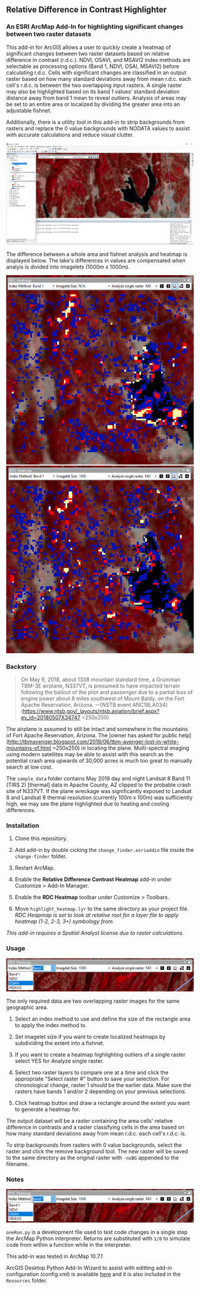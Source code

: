 ## Relative Difference in Contrast Highlighter

### An ESRI ArcMap Add-In for highlighting significant changes between two raster datasets

This add-in for ArcGIS allows a user to quickly create a heatmap of significant changes between two raster datasets based on relative difference in contrast (r.d.c.). NDVI, OSAVI, and MSAVI2 index methods are selectable as processing options (Band 1, NDVI, OSAI, MSAVI2) before calculating r.d.c. Cells with significant changes are classified in an output raster based on how many standard deviations away from mean r.d.c. each cell's r.d.c. is between the two overlapping input rasters. A single raster may also be highlighted based on its band 1 values' standard deviation distance away from band 1 mean to reveal outliers. Analysis of areas may be set to an entire area or localized by dividing the greater area into an adjustable fishnet.

Additionally, there is a utility tool in this add-in to strip backgrounds from rasters and replace the 0 value backgrounds with NODATA values to assist with accurate calculations and reduce visual clutter.

![rdc-heatmap-demo-screenshot](https://raw.githubusercontent.com/ansonl/rdc-heatmap-arcmap-add-in/master/images/demo_screenshot.PNG)

The difference between a whole area and fishnet analysis and heatmap is displayed below. The lake's differences in values are compensated when analyis is divided into imagelets (1000m x 1000m). 

![Whole area analysis](https://raw.githubusercontent.com/ansonl/rdc-heatmap-arcmap-add-in/master/images/no_imagelets_demo.PNG)
![Imagelet (1000m x 1000m) analysis](https://raw.githubusercontent.com/ansonl/rdc-heatmap-arcmap-add-in/master/images/imagelet_size_1000_demo.PNG)

### Backstory

> On May 6, 2018, about 1338 mountain standard time, a Grumman TBM-3E airplane, N337VT, is presumed to have impacted terrain following the bailout of the pilot and passenger due to a partial loss of engine power about 8 miles southwest of Mount Baldy, on the Fort Apache Reservation, Arizona. 
--[NSTB event ANC18LA034](https://www.ntsb.gov/_layouts/ntsb.aviation/brief.aspx?ev_id=20180507X34747 =250x250)

The airplane is assumed to still be intact and somewhere in the mountains of Fort Apache Reservation, Arizona. The [owner has asked for public help](http://tbmavenger.blogspot.com/2018/06/tbm-avenger-lost-in-white-mountains-of.html =250x250) in locating the plane. Multi-spectral imaging using modern satellites may be able to assist with this search as the potential crash area upwards of 30,000 acres is much too great to manually search at low cost. 

The `sample_data` folder contains May 2018 day and night Landsat 8 Band 11 (TIRS 2) [thermal] data in Apache County, AZ clipped to the probable crash site of N337VT. If the plane wreckage was significantly exposed to Landsat 8 and Landsat 8 thermal resolution (currently 100m x 100m) was sufficiently high, we may see the plane highlighted due to heating and cooling differences. 

### Installation

1. Clone this repository.

2. Add add-in by double cicking the `change_finder.esriaddin` file inside the `change-finder` folder. 

3. Restart ArcMap.

4. Enable the **Relative Difference Contrast Heatmap** add-in under Customize > Add-In Manager.

5. Enable the **RDC Heatmap** toolbar under Customize > Toolbars.

6. Move `highlight_heatmap.lyr` to the same directory as your project file. *RDC Heapmap is set to look at relative root for a layer file to apply heatmap (1-2, 2-3, 3+) symbology from.*

*This add-in requires a Spatial Analyst license due to raster calculations.*

### Usage

![rdc=heatmap-add-in-screenshot](https://raw.githubusercontent.com/ansonl/rdc-heatmap-arcmap-add-in/master/images/add-in_screenshot.PNG)

The only required data are two overlapping raster images for the same geographic area. 

1. Select an index method to use and define the size of the rectangle area to apply the index method to. 

2. Set imagelet size if you want to create localized heatmaps by subdividing the extent into a fishnet. 

3. If you want to create a heatmap highlighting outliers of a single raster select YES for Analyze single raster. 

4. Select two raster layers to compare one at a time and click the appropriate "Select raster #" button to save your selection. For chronological change, raster 1 should be the earlier data. Make sure the rasters have bands 1 and/or 2 depending on your previous selections.

5. Click heatmap button and draw a rectangle around the extent you want to generate a heatmap for. 

The output dataset will be a raster containing the area cells' relative difference in contrasts and a raster classifying cells in the area based on how many standard deviations away from mean r.d.c. each cell's r.d.c. is. 

To strip backgrounds from rasters with 0 value backgrounds, select the raster and click the remove background tool. The new raster will be saved to the same directory as the original raster with `-noBG` appended to the filename.

### Notes

![poor man's return](https://raw.githubusercontent.com/ansonl/rdc-heatmap-arcmap-add-in/master/images/add-in_screenshot.PNG)

`oneRun.py` is a development file used to test code changes in a single step the ArcMap Python interpreter. Returns are substituted with `1/0` to simulate code from within a function while in the interpreter. 

This add-in was tested in ArcMap 10.7.1

ArcGIS Desktop Python Add-In Wizard to assist with editting add-in configuration (config.xml) is available [here](https://www.arcgis.com/home/item.html?id=5f3aefe77f6b4f61ad3e4c62f30bff3b) and it is also included in the `Resources` folder.